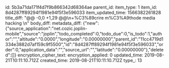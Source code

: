 id: 5b3a71da171f4d7f9b866342d68364ae
parent_id: 
item_type: 1
item_id: 8d4287ff89294f1981e94f5f3e596033
item_updated_time: 1566382261828
title_diff: "@@ -0,0 +1,29 @@\n+%C3%89crire m%C3%A9thode media hacking \n"
body_diff: 
metadata_diff: {"new":{"source_application":"net.cozic.joplin-mobile","source":"joplin","todo_completed":0,"todo_due":0,"is_todo":1,"author":"","altitude":"0.0000","longitude":"0.00000000","parent_id":"11cc4719d1334e3882d7af159c9f5500","id":"8d4287ff89294f1981e94f5f3e596033","order":0,"application_data":"","source_url":"","latitude":"0.00000000"},"deleted":[]}
encryption_cipher_text: 
encryption_applied: 0
updated_time: 2019-08-21T10:11:10.712Z
created_time: 2019-08-21T10:11:10.712Z
type_: 13